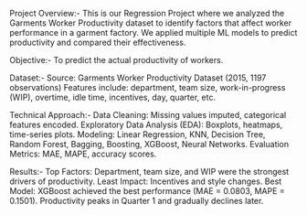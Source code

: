 Project Overview:- This is our Regression Project where we analyzed the Garments Worker Productivity dataset to identify factors that affect worker performance in a garment factory.
                  We applied multiple ML models to predict productivity and compared their effectiveness.

Objective:- To predict the  actual productivity of workers.

Dataset:-
Source: Garments Worker Productivity Dataset (2015, 1197 observations)
Features include: department, team size, work-in-progress (WIP), overtime, idle time, incentives, day, quarter, etc.

Technical Approach:-
Data Cleaning: Missing values imputed, categorical features encoded.
Exploratory Data Analysis (EDA): Boxplots, heatmaps, time-series plots.
Modeling: Linear Regression, KNN, Decision Tree, Random Forest, Bagging, Boosting, XGBoost, Neural Networks.
Evaluation Metrics: MAE, MAPE, accuracy scores.

Results:-
Top Factors: Department, team size, and WIP were the strongest drivers of productivity.
Least Impact: Incentives and style changes.
Best Model: XGBoost achieved the best performance (MAE = 0.0803, MAPE = 0.1501).
Productivity peaks in Quarter 1 and gradually declines later.
